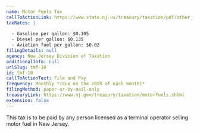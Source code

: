 ```yaml
---
name: Motor Fuels Tax
callToActionLink: https://www.state.nj.us/treasury/taxation/pdf/other_forms/motorfuel/tmf-10.pdf
taxRates: |
  
  - Gasoline per gallon: $0.105
  - Diesel per gallon: $0.135
  - Aviation fuel per gallon: $0.02
filingDetails: null
agency: New Jersey Division of Taxation
additionalInfo: null
urlSlug: tmf-10
id: tmf-10
callToActionText: File and Pay
frequency: Monthly *(due on the 20th of each month)*
filingMethod: paper-or-by-mail-only
treasuryLink: https://www.nj.gov/treasury/taxation/motorfuels.shtml
extension: false
---
```


This tax is to be paid by any person licensed as a terminal operator selling motor fuel in New Jersey.
